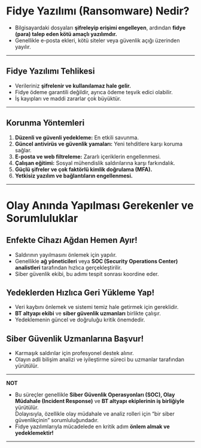 # Fidye Yazılımı (Ransomware) Nedir?

- Bilgisayardaki dosyaları **şifreleyip erişimi engelleyen**, ardından **fidye (para) talep eden kötü amaçlı yazılımdır.**
- Genellikle e-posta ekleri, kötü siteler veya güvenlik açığı üzerinden yayılır.

---

## Fidye Yazılımı Tehlikesi

- Verileriniz **şifrelenir ve kullanılamaz hale gelir.**
- Fidye ödeme garantili değildir, ayrıca ödeme teşvik edici olabilir.
- İş kayıpları ve maddi zararlar çok büyüktür.

---

## Korunma Yöntemleri

1. **Düzenli ve güvenli yedekleme:** En etkili savunma.
2. **Güncel antivirüs ve güvenlik yamaları:** Yeni tehditlere karşı koruma sağlar.
3. **E-posta ve web filtreleme:** Zararlı içeriklerin engellenmesi.
4. **Çalışan eğitimi:** Sosyal mühendislik saldırılarına karşı farkındalık.
5. **Güçlü şifreler ve çok faktörlü kimlik doğrulama (MFA).**
6. **Yetkisiz yazılım ve bağlantıların engellenmesi.**

---

# Olay Anında Yapılması Gerekenler ve Sorumluluklar

## Enfekte Cihazı Ağdan Hemen Ayır!
- Saldırının yayılmasını önlemek için yapılır.
- Genellikle **ağ yöneticileri** veya **SOC (Security Operations Center) analistleri** tarafından hızlıca gerçekleştirilir.
- Siber güvenlik ekibi, bu adımı tespit sonrası koordine eder.

## Yedeklerden Hızlıca Geri Yükleme Yap!
- Veri kaybını önlemek ve sistemi temiz hale getirmek için gereklidir.
- **BT altyapı ekibi** ve **siber güvenlik uzmanları** birlikte çalışır.
- Yedeklemenin güncel ve doğruluğu kritik önemdedir.

## Siber Güvenlik Uzmanlarına Başvur!
- Karmaşık saldırılar için profesyonel destek alınır.
- Olayın adli bilişim analizi ve iyileştirme süreci bu uzmanlar tarafından yürütülür.

---

**NOT**
- Bu süreçler genellikle **Siber Güvenlik Operasyonları (SOC), Olay Müdahale (Incident Response)** ve **BT altyapı ekiplerinin iş birliğiyle** yürütülür.  
Dolayısıyla, özellikle olay müdahale ve analiz rolleri için “bir siber güvenlikçinin” sorumluluğundadır.
- Fidye yazılımlarıyla mücadelede en kritik adım **önlem almak ve yedeklemektir!**
---


